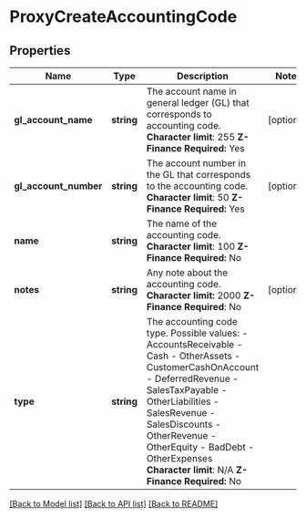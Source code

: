 # ProxyCreateAccountingCode

## Properties
Name | Type | Description | Notes
------------ | ------------- | ------------- | -------------
**gl_account_name** | **string** | The account name in general ledger (GL) that corresponds to accounting code. **Character limit**: 255 **Z-Finance Required:** Yes | [optional] 
**gl_account_number** | **string** | The account number in the GL that corresponds to the accounting code. **Character limit**: 50 **Z-Finance Required:** Yes | [optional] 
**name** | **string** | The name of the accounting code. **Character limit**: 100 **Z-Finance Required:** No | 
**notes** | **string** | Any note about the accounting code. **Character limit:** 2000 **Z-Finance Required**: No | [optional] 
**type** | **string** | The accounting code type. Possible values:  - AccountsReceivable - Cash - OtherAssets - CustomerCashOnAccount - DeferredRevenue - SalesTaxPayable - OtherLiabilities - SalesRevenue - SalesDiscounts - OtherRevenue - OtherEquity - BadDebt - OtherExpenses **Character limit**: N/A **Z-Finance Required:** No | 

[[Back to Model list]](../README.md#documentation-for-models) [[Back to API list]](../README.md#documentation-for-api-endpoints) [[Back to README]](../README.md)


